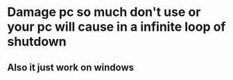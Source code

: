 # Damage pc so much don't use or your pc will cause in a infinite loop of shutdown
## Also it just work on windows
